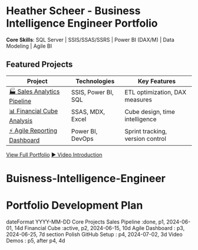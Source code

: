 # Heather Scheer - Business Intelligence Engineer Portfolio

**Core Skills**: SQL Server | SSIS/SSAS/SSRS | Power BI (DAX/M) | Data Modeling | Agile BI

## Featured Projects
| Project | Technologies | Key Features |
|---------|--------------|-------------|
| [🏭 Sales Analytics Pipeline](#) | SSIS, Power BI, SQL | ETL optimization, DAX measures |
| [📊 Financial Cube Analysis](#) | SSAS, MDX, Excel | Cube design, time intelligence |
| [⚡ Agile Reporting Dashboard](#) | Power BI, DevOps | Sprint tracking, version control |

[View Full Portfolio](#projects)
[▶️ Video Introduction](link-to-loom-demo)


# Buisness-Intelligence-Engineer
# Portfolio Development Plan
dateFormat  YYYY-MM-DD
Core Projects
Sales Pipeline     :done,    p1, 2024-06-01, 14d
Financial Cube     :active,  p2, 2024-06-15, 10d
Agile Dashboard    :         p3, 2024-06-25, 7d
section Polish
GitHub Setup       :         p4, 2024-07-02, 3d
Video Demos        :         p5, after p4, 4d
